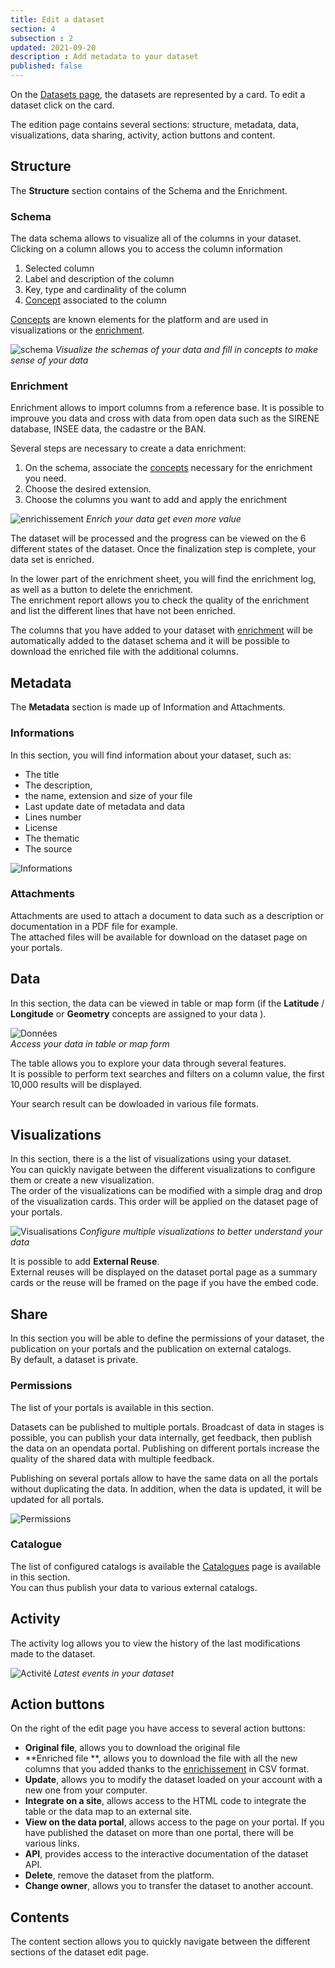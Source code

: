 ```yaml
---
title: Edit a dataset
section: 4
subsection : 2
updated: 2021-09-20
description : Add metadata to your dataset
published: false
---
```



On the [Datasets page](https://koumoul.com/s/data-fair/datasets), the datasets are represented by a card. To edit a dataset click on the card.  

The edition page contains several sections: structure, metadata, data, visualizations, data sharing, activity, action buttons and content.

## Structure

The **Structure** section contains of the Schema and the Enrichment.

### Schema


The data schema allows to visualize all of the columns in your dataset.  
Clicking on a column allows you to access the column information

1. Selected column
2. Label and description of the column
3. Key, type and cardinality of the column
4. [Concept](./user-guide/concept) associated to the column

<p>
</p>

[Concepts](./user-guide/concept) are known elements for the platform and are used in visualizations or the [enrichment](./user-guide/enrichment).

![schema](./images/user-guide/dataset-schema-edit.jpg)
*Visualize the schemas of your data and fill in concepts to make sense of your data*  

### Enrichment  

Enrichment allows to import columns from a reference base. It is possible to improuve you data and cross with data from open data such as the SIRENE database, INSEE data, the cadastre or the BAN.

Several steps are necessary to create a data enrichment:

1. On the schema, associate the [concepts](./user-guide/concept) necessary for the enrichment you need.  
2. Choose the desired extension.  
3. Choose the columns you want to add and apply the enrichment

![enrichissement](./images/user-guide/dataset-enrichement.jpg)
*Enrich your data get even more value*

The dataset will be processed and the progress can be viewed on the 6 different states of the dataset. Once the finalization step is complete, your data set is enriched.  

In the lower part of the enrichment sheet, you will find the enrichment log, as well as a button to delete the enrichment.  
The enrichment report allows you to check the quality of the enrichment and list the different lines that have not been enriched.

The columns that you have added to your dataset with [enrichment](./user-guide/enrichment) will be automatically added to the dataset schema and it will be possible to download the enriched file with the additional columns.

## Metadata
The **Metadata** section is made up of Information and Attachments.  

### Informations
In this section, you will find information about your dataset, such as:  

* The title
* The description,
* the name, extension and size of your file
* Last update date of metadata and data
* Lines number
* License
* The thematic
* The source

![Informations](./images/user-guide/dataset-informations.jpg)

### Attachments

Attachments are used to attach a document to data such as a description or documentation in a PDF file for example.  
The attached files will be available for download on the dataset page on your portals.

## Data

In this section, the data can be viewed in table or map form (if the **Latitude** / **Longitude** or **Geometry** concepts are assigned to your data ).  

![Données](./images/user-guide/dataset-donnees.jpg)  
*Access your data in table or map form*

The table allows you to explore your data through several features.  
It is possible to perform text searches and filters on a column value, the first 10,000 results will be displayed.

Your search result can be dowloaded in various file formats.  

## Visualizations

In this section, there is a the list of visualizations using your dataset.  
You can quickly navigate between the different visualizations to configure them or create a new visualization.  
The order of the visualizations can be modified with a simple drag and drop of the visualization cards. This order will be applied on the dataset page of your portals.

![Visualisations](./images/user-guide/dataset-visualisations-edit.jpg)
*Configure multiple visualizations to better understand your data*

It is possible to add **External Reuse**.  
External reuses will be displayed on the dataset portal page as a summary cards or the reuse will be framed on the page if you have the embed code.

## Share

In this section you will be able to define the permissions of your dataset, the publication on your portals and the publication on external catalogs.  
By default, a dataset is private.

### Permissions

The list of your portals is available in this section.  

Datasets can be published to multiple portals. Broadcast of data in stages is possible, you can publish your data internally, get feedback, then publish the data on an opendata portal. Publishing on different portals increase the quality of the shared data with multiple feedback.  

Publishing on several portals allow to have the same data on all the portals without duplicating the data. In addition, when the data is updated, it will be updated for all portals.

![Permissions](./images/user-guide/dataset-partage.jpg)

### Catalogue

The list of configured catalogs is available the [Catalogues](./user-guide/catalogues) page is available in this section.  
You can thus publish your data to various external catalogs.

## Activity

The activity log allows you to view the history of the last modifications made to the dataset.  

![Activité](./images/user-guide/dataset-activity.jpg)
*Latest events in your dataset*

## Action buttons

On the right of the edit page you have access to several action buttons:
* **Original file**, allows you to download the original file
* **Enriched file **, allows you to download the file with all the new columns that you added thanks to the [enrichissement](./user-guide/enrichment) in CSV format.
* **Update**, allows you to modify the dataset loaded on your account with a new one from your computer.
* **Integrate on a site**, allows access to the HTML code to integrate the table or the data map to an external site.
* **View on the data portal**, allows access to the page on your portal. If you have published the dataset on more than one portal, there will be various links.
* **API**, provides access to the interactive documentation of the dataset API.
* **Delete**, remove the dataset from the platform.
* **Change owner**, allows you to transfer the dataset to another account.

## Contents

The content section allows you to quickly navigate between the different sections of the dataset edit page.
